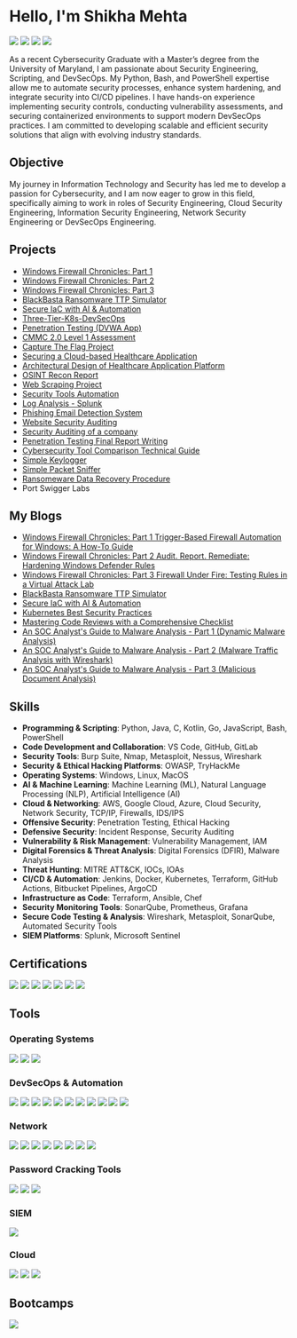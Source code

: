 # Hello, I'm Shikha Mehta
<a href="https://linkedin.com/in/shikha-mehta-8b49a7203"><img src="https://img.shields.io/badge/-LinkedIn-0072b1?&style=for-the-badge&logo=linkedin&logoColor=white" /></a>
<a href="https://tryhackme.com/api/v2/badges/public-profile?userPublicId=3614804"><img src="https://img.shields.io/badge/-TryHackMe-EF3B2D?&style=for-the-badge&logo=TryHackMe&logoColor=white" /></a>
<a href="https://vulnerable.codes/user/KingofPiratez"><img src="https://img.shields.io/badge/-Vulnerable%20Codes%20Profile-27ae60?&style=for-the-badge&logo=Vulnerable%20Codes%20Profile&logoColor=white" /></a>
<a href="https://cryptohack.org/user/KingofPiratez/"><img src="https://img.shields.io/badge/-CryptoHack%20Profile-e67e22?&style=for-the-badge&logo=CryptoHack&logoColor=white" /></a>

As a recent Cybersecurity Graduate with a Master’s degree from the University of Maryland, I am passionate about Security Engineering, Scripting, and DevSecOps. My Python, Bash, and PowerShell expertise allow me to automate security processes, enhance system hardening, and integrate security into CI/CD pipelines. I have hands-on experience implementing security controls, conducting vulnerability assessments, and securing containerized environments to support modern DevSecOps practices. I am committed to developing scalable and efficient security solutions that align with evolving industry standards.

## Objective

My journey in Information Technology and Security has led me to develop a passion for Cybersecurity, and I am now eager to grow in this field, specifically aiming to work in roles of Security Engineering, Cloud Security Engineering, Information Security Engineering, Network Security Engineering or DevSecOps Engineering.

## Projects
- <a href="https://medium.com/@shikha1149mehta/windows-firewall-chronicles-part-1-7181552b0134">Windows Firewall Chronicles: Part 1</a>
- <a href="https://medium.com/@shikha1149mehta/windows-firewall-chronicles-part-2-audit-report-remediate-hardening-windows-defender-rules-bf4e18f4b002">Windows Firewall Chronicles: Part 2</a>
- <a href="https://medium.com/@shikha1149mehta/windows-firewall-chronicles-part-3-firewall-under-fire-testing-rules-in-a-virtual-attack-lab-42069f8b151a">Windows Firewall Chronicles: Part 3</a>
- <a href="https://medium.com/@shikha1149mehta/blackbasta-ttp-simulator-ransomware-tactics-defense-0c43dbe1e9c2">BlackBasta Ransomware TTP Simulator</a>
- <a href="https://github.com/shikha1149myprojects/Secure-IaC">Secure IaC with AI & Automation</a>
- <a href="https://github.com/shikha1149myprojects/Three-Tier-K8s-DevSecOps">Three-Tier-K8s-DevSecOps</a>
- <a href="https://github.com/shikha1149myprojects/Penetration-Testing">Penetration Testing (DVWA App)</a>
- <a href="https://github.com/shikha1149myprojects/CMMC-Level1-Assessment">CMMC 2.0 Level 1 Assessment</a>
- <a href="https://github.com/shikha1149myprojects/Capture-The-Flag">Capture The Flag Project</a>
- <a href="https://github.com/shikha1149myprojects/Securing-a-Cloud-based-Healthcare-Application">Securing a Cloud-based Healthcare Application</a>
- <a href="https://github.com/shikha1149myprojects/Architectural-Design-and-Overview-of-Proposed-Healthcare-Application-Platform">Architectural Design of Healthcare Application Platform</a>
- <a href="https://github.com/shikha1149myprojects/OSINT-Recon">OSINT Recon Report</a>
- <a href="https://github.com/shikha1149myprojects/Web-Scraping-Project">Web Scraping Project</a>
- <a href="https://github.com/shikha1149myprojects/Security-Tools-Automation">Security Tools Automation</a>
- <a href="https://github.com/shikha1149myprojects/LogAnalysis-IncidentResponse">Log Analysis - Splunk</a>
- <a href="https://github.com/shikha1149myprojects/Email-Phishing-Detection">Phishing Email Detection System</a>
- <a href="https://github.com/shikha1149myprojects/Website-Security-Auditing">Website Security Auditing</a>
- <a href="https://github.com/shikha1149myprojects/SecurityAudit">Security Auditing of a company</a>
- <a href="https://github.com/shikha1149myprojects/Penetration-Testing-Report">Penetration Testing Final Report Writing</a>
- <a href="https://github.com/shikha1149myprojects/Tool-Comparison-Technical-Guide">Cybersecurity Tool Comparison Technical Guide</a>
- <a href="https://github.com/shikha1149myprojects/Simple-Keylogger">Simple Keylogger</a>
- <a href="https://github.com/shikha1149myprojects/Simple-Packet-Sniffer">Simple Packet Sniffer</a>
- <a href="https://github.com/shikha1149myprojects/Lost-Data-Retrieval">Ransomeware Data Recovery Procedure</a>
- Port Swigger Labs


## My Blogs

- <a href="https://medium.com/@shikha1149mehta/windows-firewall-chronicles-part-1-7181552b0134">Windows Firewall Chronicles: Part 1 Trigger-Based Firewall Automation for Windows: A How-To Guide</a>
- <a href="https://medium.com/@shikha1149mehta/windows-firewall-chronicles-part-2-audit-report-remediate-hardening-windows-defender-rules-bf4e18f4b002">Windows Firewall Chronicles: Part 2 Audit. Report. Remediate: Hardening Windows Defender Rules</a>
- <a href="https://medium.com/@shikha1149mehta/windows-firewall-chronicles-part-3-firewall-under-fire-testing-rules-in-a-virtual-attack-lab-42069f8b151a">Windows Firewall Chronicles: Part 3 Firewall Under Fire: Testing Rules in a Virtual Attack Lab</a>
- <a href="https://medium.com/@shikha1149mehta/blackbasta-ttp-simulator-ransomware-tactics-defense-0c43dbe1e9c2">BlackBasta Ransomware TTP Simulator</a>
- <a href="https://medium.com/@shikha1149mehta/secure-iac-with-ai-automation-441900aec61c">Secure IaC with AI & Automation</a>
- <a href="https://www.linkedin.com/pulse/kubernetes-best-security-practices-shikha-mehta-1c8ee/?trackingId=ZffMOwmpXSMgNsKp97HkQA%3D%3D">Kubernetes Best Security Practices</a>
- <a href="https://www.linkedin.com/pulse/mastering-code-reviews-comprehensive-checklist-shikha-mehta-a2wse/?trackingId=%2BUXg4h3fJ0nfCCHOi%2B0X1g%3D%3D">Mastering Code Reviews with a Comprehensive Checklist</a>
- <a href="https://medium.com/@shikha1149mehta/an-soc-analysts-guide-to-malware-analysis-part-1-dynamic-malware-analysis-3a2d69b7251e">An SOC Analyst's Guide to Malware Analysis - Part 1 (Dynamic Malware Analysis)</a>
- <a href="https://medium.com/@shikha1149mehta/an-soc-analysts-guide-to-malware-analysis-part-2-malware-traffic-analysis-with-wireshark-bbaa4bd9f557">An SOC Analyst's Guide to Malware Analysis - Part 2 (Malware Traffic Analysis with Wireshark)</a>
- <a href="https://medium.com/@shikha1149mehta/an-soc-analysts-guide-to-malware-analysis-part-3-malicious-document-analysis-4add4e379bee">An SOC Analyst's Guide to Malware Analysis - Part 3 (Malicious Document Analysis)</a>



## Skills

- **Programming & Scripting**: Python, Java, C, Kotlin, Go, JavaScript, Bash, PowerShell
- **Code Development and Collaboration**: VS Code, GitHub, GitLab
- **Security Tools**: Burp Suite, Nmap, Metasploit, Nessus, Wireshark
- **Security & Ethical Hacking Platforms**: OWASP, TryHackMe
- **Operating Systems**: Windows, Linux, MacOS
- **AI & Machine Learning**: Machine Learning (ML), Natural Language Processing (NLP), Artificial Intelligence (AI)
- **Cloud & Networking**: AWS, Google Cloud, Azure, Cloud Security, Network Security, TCP/IP, Firewalls, IDS/IPS
- **Offensive Security**: Penetration Testing, Ethical Hacking
- **Defensive Security**: Incident Response, Security Auditing
- **Vulnerability & Risk Management**: Vulnerability Management, IAM
- **Digital Forensics & Threat Analysis**: Digital Forensics (DFIR), Malware Analysis
- **Threat Hunting**: MITRE ATT&CK, IOCs, IOAs
- **CI/CD & Automation**: Jenkins, Docker, Kubernetes, Terraform, GitHub Actions, Bitbucket Pipelines, ArgoCD
- **Infrastructure as Code**: Terraform, Ansible, Chef
- **Security Monitoring Tools**: SonarQube, Prometheus, Grafana
- **Secure Code Testing & Analysis**: Wireshark, Metasploit, SonarQube, Automated Security Tools
- **SIEM Platforms**: Splunk, Microsoft Sentinel
  

## Certifications
<div>
<img src="https://img.shields.io/badge/-Security%2B-FF0000?&style=for-the-badge&logo=CompTIA&logoColor=white" />
<img src="https://img.shields.io/badge/-Splunk-FFFFFF?&style=for-the-badge&logo=AWS&logoColor=white" />
<img src="https://img.shields.io/badge/-CommonWealth%20Bank%20Job%20Simulation-FF9900?&style=for-the-badge&logo=CommonwealthBank&logoColor=white" /></a>
<img src="https://img.shields.io/badge/-BECOME%20AN%20ETHICAL%20HACKER-0072b1?&style=for-the-badge&logo=LinkedIn&logoColor=white" /></a>
<img src="https://img.shields.io/badge/-DevSecOps-f7dc6f?&style=for-the-badge&logo=TryHackMe&logoColor=black" /></a>
<img src="https://img.shields.io/badge/-The%20Bits%20&%20Bytes%20Of%20Computer%20Networking-af7ac5?&style=for-the-badge&logo=Google&logoColor=white" /></a>
<img src="https://img.shields.io/badge/-Security%20Engineer-EF3B2D?&style=for-the-badge&logo=TryHackMe&logoColor=white" />
</div>

## Tools

### Operating Systems
<div>
    <img src="https://img.shields.io/badge/-Linux-777BB4?&style=for-the-badge&logo=Linux&logoColor=white" />
    <img src="https://img.shields.io/badge/-Mac%20OS-1679A7?&style=for-the-badge&logo=MacOS&logoColor=white" />
    <img src="https://img.shields.io/badge/-Windows-76d7c4?&style=for-the-badge&logo=Microsoft%20Windows&logoColor=white" />
</div>

### DevSecOps & Automation
<div>
  <img src="https://img.shields.io/badge/-CI/CD%20Pipelines-f5b041?&style=for-the-badge&logo=CI/CD%20Pipelines&logoColor=white" />
  <img src="https://img.shields.io/badge/-Jenkins-8e44ad?&style=for-the-badge&logo=Jenkins&logoColor=white" />
  <img src="https://img.shields.io/badge/-Github-27ae60?&style=for-the-badge&logo=Github&logoColor=white" />
  <img src="https://img.shields.io/badge/-Kubernetes-3498db?&style=for-the-badge&logo=Kubernetes&logoColor=white" />
  <img src="https://img.shields.io/badge/-Terraform-76d7c4?&style=for-the-badge&logo=Terraform&logoColor=white" />
  <img src="https://img.shields.io/badge/-IaC-f4d03f?&style=for-the-badge&logo=IaC&logoColor=white" />
  <img src="https://img.shields.io/badge/-Docker-e67e22?&style=for-the-badge&logo=Docker&logoColor=white" />
  <img src="https://img.shields.io/badge/-SonarQube-8e44ad?&style=for-the-badge&logo=SonarSource&logoColor=white" />
  <img src="https://img.shields.io/badge/-Argo%20CD-FFC0CB?&style=for-the-badge&logo=Argo%CD&logoColor=white" />
  <img src="https://img.shields.io/badge/-Trivy-27ae60?&style=for-the-badge&logo=Trivy&logoColor=white" />
  <img src="https://img.shields.io/badge/-Git-e67e22?&style=for-the-badge&logo=Git&logoColor=white" />
</div>

### Network
<div>
    <img src="https://img.shields.io/badge/-Wireshark-1679A7?&style=for-the-badge&logo=Wireshark&logoColor=white" />
    <img src="https://img.shields.io/badge/-NMap-EF3B2D?&style=for-the-badge&logo=NMap&logoColor=white" />
    <img src="https://img.shields.io/badge/-Metasploit-777BB4?&style=for-the-badge&logo=Metasploit&logoColor=white" />
    <img src="https://img.shields.io/badge/-BurpSuite-1679A7?&style=for-the-badge&logo=BurpSuite&logoColor=white" />
    <img src="https://img.shields.io/badge/-NetCat-EF3B2D?&style=for-the-badge&logo=NetCat&logoColor=white" />
    <img src="https://img.shields.io/badge/-Aircrack%20ng-FF9900?&style=for-the-badge&logo=Aircrack%20ng&logoColor=white" />
    <img src="https://img.shields.io/badge/-Nessus-FFFFFF?&style=for-the-badge&logo=Nessus&logoColor=white" />
    <img src="https://img.shields.io/badge/-Snort-8e44ad?&style=for-the-badge&logo=Snort&logoColor=white" />
</div>

### Password Cracking Tools
<div>
    <img src="https://img.shields.io/badge/-John%20The%20Ripper-777BB4?&style=for-the-badge&logo=John%20The%20Ripper&logoColor=white" />
    <img src="https://img.shields.io/badge/-Hydra-3498db?&style=for-the-badge&logo=Hydra&logoColor=white" />
     <img src="https://img.shields.io/badge/-Hashcat-FFC0CB?&style=for-the-badge&logo=Hashcat&logoColor=white" />
</div>

### SIEM
<div>
    <img src="https://img.shields.io/badge/-Splunk-27ae60?&style=for-the-badge&logo=Splunk&logoColor=white" />
</div>

### Cloud
<div>
    <img src="https://img.shields.io/badge/-AWS-1679A7?&style=for-the-badge&logo=Amazon%20AWS&logoColor=white"/>
    <img src="https://img.shields.io/badge/-Azure-FFC0CB?&style=for-the-badge&logo=Microsoft&logoColor=white"/>
    <img src="https://img.shields.io/badge/-Google%20Cloud-8e44ad?&style=for-the-badge&logo=Google&logoColor=white"/>
</div>

## Bootcamps
<div>
<img src="https://img.shields.io/badge/-Cybersecurity101%20Full%20Stack%20Academy-FFFFFF?&style=for-the-badge&logo=FullStackAcademy&logoColor=white" />
</div>



